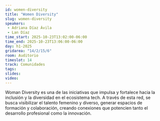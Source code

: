```yaml
---
id: women-diversity
title: "Women Diversity"
slug: women-diversity
speakers:
 - Adriana Díaz Ávila
 - Lan Díaz
time_start: 2025-10-23T13:02:00-06:00
time_end: 2025-10-23T13:06:00-06:00
day: h1-2025
gridarea: "14/2/15/6"
room: Auditorio
timeslot: 14
track: Comunidades
tags:
slides: 
video: 
---
```


Woman Diversity es una de las iniciativas que impulsa y fortalece hacia la inclusión y la diversidad en el ecosistema tech. A través de esta red, se busca visibilizar el talento femenino y diverso, generar espacios de formación y colaboración, creando conexiones que potencien tanto el desarrollo profesional como la innovación.
